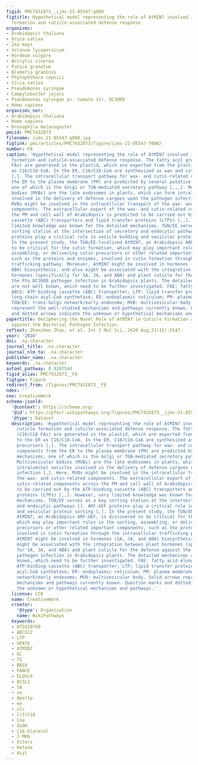 ```yaml
---
figid: PMC7432873__ijms-21-05547-g008
figtitle: Hypothetical model representing the role of AtMIN7 involved in the cuticle
  formation and cuticle-associated defense response
organisms:
- Arabidopsis thaliana
- Oryza sativa
- Zea mays
- Solanum lycopersicum
- Hordeum vulgare
- Botrytis cinerea
- Punica granatum
- Blumeria graminis
- Phytophthora capsici
- Vicia sativa
- Pseudomonas syringae
- Campylobacter jejuni
- Pseudomonas syringae pv. tomato str. DC3000
- Homo sapiens
organisms_ner:
- Arabidopsis thaliana
- Homo sapiens
- Drosophila melanogaster
pmcid: PMC7432873
filename: ijms-21-05547-g008.jpg
figlink: pmc/articles/PMC7432873/figure/ijms-21-05547-f008/
number: F8
caption: 'Hypothetical model representing the role of AtMIN7 involved in the cuticle
  formation and cuticle-associated defense response. The fatty acyl groups (C16/C18
  FAs) are generated in the plastid, which are exported from the plastid to the ER
  as C16/C18-CoA. In the ER, C16/C18-CoA are synthesized as wax and cutin precursors
  [,]. The intracellular transport pathway for wax- and cutin-related components from
  the ER to the plasma membrane (PM) are predicted by several putative mechanisms,
  one of which is the Golgi or TGN-mediated secretory pathway [,,,]. Multivesicular
  bodies (MVBs) are the late endosomes in plants, which can form intraluminal vesicles
  involved in the delivery of defense cargoes upon the pathogen infection [,]. Here,
  MVBs might be involved in the intracellular transport of the wax- and cutin-related
  components. The extracellular export of the wax- and cutin-related components across
  the PM and cell wall of Arabidopsis is predicted to be carried out by the ATP-binding
  cassette (ABC) transporters and lipid transfer proteins (LTPs) [,,]. However, very
  limited knowledge was known for the detailed mechanisms. TGN/EE serves as a key
  sorting station at the intersection of secretory and endocytic pathways []. ARF-GEF
  proteins play a critical role in vesicle budding and vesicular protein sorting [,].
  In the present study, the TGN/EE-localized AtMIN7, an Arabidopsis ARF-GEF, is discovered
  to be critical for the cutin formation, which may play important roles in the sorting,
  assembling, or delivering cutin precursors or other related important components,
  such as the proteins and enzymes, involved in cutin formation through the intracellular
  trafficking pathway. Moreover, AtMIN7 might be involved in hormones (SA, JA, and
  ABA) biosynthesis, and also might be associated with the integration between plant
  hormones (specifically for SA, JA, and ABA) and plant cuticle for the defense against
  the Pto DC3000 pathogen infection in Arabidopsis plants. The detailed mechanisms
  are not well known, which need to be further investigated. FAE: fatty acid elongase;
  ABCG: ATP-binding cassette (ABC) transporter; LTP: lipid transfer protein; LACS:
  long-chain acyl-CoA synthetase; ER: endoplasmic reticulum; PM: plasma membrane;
  TGN/EE: trans-Golgi network/early endosome; MVB: multivesicular body. Solid arrows
  represent the well-studied mechanisms and pathways currently known. Question marks
  and dotted arrows indicate the unknown or hypothetical mechanisms and pathways.'
papertitle: Deciphering the Novel Role of AtMIN7 in Cuticle Formation and Defense
  against the Bacterial Pathogen Infection.
reftext: Zhenzhen Zhao, et al. Int J Mol Sci. 2020 Aug;21(15):5547.
year: '2020'
doi: .na.character
journal_title: .na.character
journal_nlm_ta: .na.character
publisher_name: .na.character
keywords: .na.character
automl_pathway: 0.9287544
figid_alias: PMC7432873__F8
figtype: Figure
redirect_from: /figures/PMC7432873__F8
ndex: ''
seo: CreativeWork
schema-jsonld:
  '@context': https://schema.org/
  '@id': https://pfocr.wikipathways.org/figures/PMC7432873__ijms-21-05547-g008.html
  '@type': Dataset
  description: 'Hypothetical model representing the role of AtMIN7 involved in the
    cuticle formation and cuticle-associated defense response. The fatty acyl groups
    (C16/C18 FAs) are generated in the plastid, which are exported from the plastid
    to the ER as C16/C18-CoA. In the ER, C16/C18-CoA are synthesized as wax and cutin
    precursors [,]. The intracellular transport pathway for wax- and cutin-related
    components from the ER to the plasma membrane (PM) are predicted by several putative
    mechanisms, one of which is the Golgi or TGN-mediated secretory pathway [,,,].
    Multivesicular bodies (MVBs) are the late endosomes in plants, which can form
    intraluminal vesicles involved in the delivery of defense cargoes upon the pathogen
    infection [,]. Here, MVBs might be involved in the intracellular transport of
    the wax- and cutin-related components. The extracellular export of the wax- and
    cutin-related components across the PM and cell wall of Arabidopsis is predicted
    to be carried out by the ATP-binding cassette (ABC) transporters and lipid transfer
    proteins (LTPs) [,,]. However, very limited knowledge was known for the detailed
    mechanisms. TGN/EE serves as a key sorting station at the intersection of secretory
    and endocytic pathways []. ARF-GEF proteins play a critical role in vesicle budding
    and vesicular protein sorting [,]. In the present study, the TGN/EE-localized
    AtMIN7, an Arabidopsis ARF-GEF, is discovered to be critical for the cutin formation,
    which may play important roles in the sorting, assembling, or delivering cutin
    precursors or other related important components, such as the proteins and enzymes,
    involved in cutin formation through the intracellular trafficking pathway. Moreover,
    AtMIN7 might be involved in hormones (SA, JA, and ABA) biosynthesis, and also
    might be associated with the integration between plant hormones (specifically
    for SA, JA, and ABA) and plant cuticle for the defense against the Pto DC3000
    pathogen infection in Arabidopsis plants. The detailed mechanisms are not well
    known, which need to be further investigated. FAE: fatty acid elongase; ABCG:
    ATP-binding cassette (ABC) transporter; LTP: lipid transfer protein; LACS: long-chain
    acyl-CoA synthetase; ER: endoplasmic reticulum; PM: plasma membrane; TGN/EE: trans-Golgi
    network/early endosome; MVB: multivesicular body. Solid arrows represent the well-studied
    mechanisms and pathways currently known. Question marks and dotted arrows indicate
    the unknown or hypothetical mechanisms and pathways.'
  license: CC0
  name: CreativeWork
  creator:
    '@type': Organization
    name: WikiPathways
  keywords:
  - AT5G10760
  - ABCG12
  - LTP
  - GPAT6
  - ATMIN7
  - GC
  - TG
  - BBS9
  - FANCE
  - ELOVL6
  - ACSL1
  - SA
  - sa
  - Apoltp
  - ee
  - vlc
  - l(3)C18
  - Coa
  - diOH
  - C16-Glycerol
  - 2-MHG
  - Esters
  - Ketone
  - Acyl
---
```

